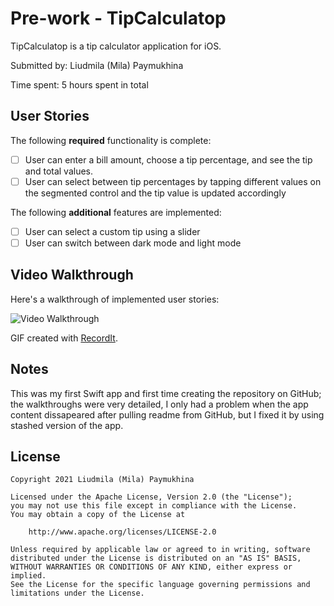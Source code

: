 # Pre-work - TipCalculatop

TipCalculatop is a tip calculator application for iOS.

Submitted by: Liudmila (Mila) Paymukhina

Time spent: 5 hours spent in total

## User Stories

The following **required** functionality is complete:

* [ ] User can enter a bill amount, choose a tip percentage, and see the tip and total values.
* [ ] User can select between tip percentages by tapping different values on the segmented control and the tip value is updated accordingly

The following **additional** features are implemented:

- [ ] User can select a custom tip using a slider 
- [ ] User can switch between dark mode and light mode

## Video Walkthrough

Here's a walkthrough of implemented user stories:

<img src='http://g.recordit.co/bcZsCHtbi7.gif' title='Video Walkthrough' width='' alt='Video Walkthrough' />

GIF created with [RecordIt](http://https://recordit.co/).

## Notes

This was my first Swift app and first time creating the repository on GitHub; the walkthroughs were very detailed, I only had a problem when the app content dissapeared after pulling readme from GitHub, but I fixed it by using stashed version of the app. 

## License

    Copyright 2021 Liudmila (Mila) Paymukhina

    Licensed under the Apache License, Version 2.0 (the "License");
    you may not use this file except in compliance with the License.
    You may obtain a copy of the License at

        http://www.apache.org/licenses/LICENSE-2.0

    Unless required by applicable law or agreed to in writing, software
    distributed under the License is distributed on an "AS IS" BASIS,
    WITHOUT WARRANTIES OR CONDITIONS OF ANY KIND, either express or implied.
    See the License for the specific language governing permissions and
    limitations under the License.
